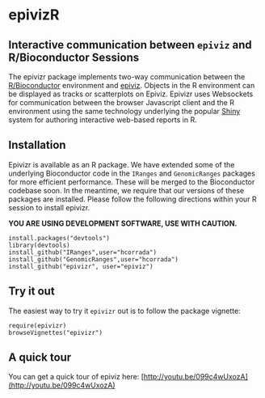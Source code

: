 epivizR
========

## Interactive communication between `epiviz` and R/Bioconductor Sessions

The epivizr package implements two-way communication between the [R/Bioconductor](http://bioconductor.org) environment and [epiviz](http://epiviz.cbcb.umd.edu). Objects in the R environment can be displayed as tracks or scatterplots on Epiviz. Epivizr uses Websockets for communication between the browser Javascript client and the R environment using the same technology underlying the popular [Shiny](http://www.rstudio.com/shiny) system for authoring interactive web-based reports in R.

 

## Installation
Epivizr is available as an R package. We have extended some of the underlying Bioconductor code in the `IRanges` and `GenomicRanges` packages for more efficient performance. These will be merged to the Bioconductor codebase soon. In the meantime, we require that our versions of these packages are installed. Please follow the following directions within your R session to install epivizr. 

**YOU ARE USING DEVELOPMENT SOFTWARE, USE WITH CAUTION.**

```{r}
install.packages("devtools")
library(devtools)
install_github("IRanges",user="hcorrada")
install_github("GenomicRanges",user="hcorrada")
install_github("epivizr", user="epiviz")
```

## Try it out

The easiest way to try it `epivizr` out is to follow the package vignette:

```{r}
require(epivizr)
browseVignettes("epivizr")
```

## A quick tour

You can get a quick tour of epiviz here: [http://youtu.be/099c4wUxozA](http://youtu.be/099c4wUxozA)
